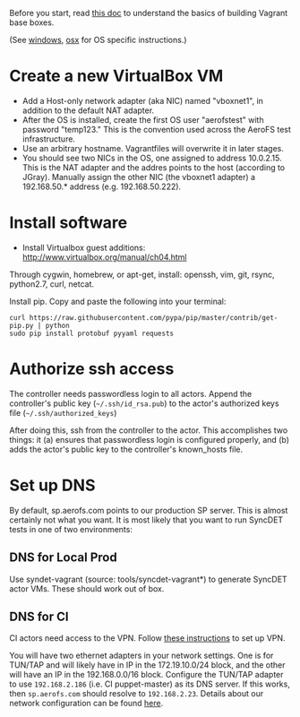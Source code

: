 
Before you start, read [this doc](http://docs.vagrantup.com/v2/boxes/base.html) to understand the basics of building Vagrant base boxes.

(See [windows](windows.html), [osx](osx.html) for OS specific instructions.)

# Create a new VirtualBox VM

- Add a Host-only network adapter (aka NIC) named "vboxnet1", in addition to the default NAT adapter.
- After the OS is installed, create the first OS user "aerofstest" with password "temp123." This is the convention used across the AeroFS test infrastructure.
- Use an arbitrary hostname. Vagrantfiles will overwrite it in later stages.
- You should see two NICs in the OS, one assigned to address 10.0.2.15. This is the NAT adapter and the addres points to the host (according to JGray). Manually assign the other NIC (the vboxnet1 adapter) a 192.168.50.* address (e.g. 192.168.50.222).

# Install software

- Install Virtualbox guest additions: http://www.virtualbox.org/manual/ch04.html

Through cygwin, homebrew, or apt-get, install: openssh, vim, git, rsync, python2.7, curl, netcat.

Install pip. Copy and paste the following into your terminal:

    curl https://raw.githubusercontent.com/pypa/pip/master/contrib/get-pip.py | python
    sudo pip install protobuf pyyaml requests


# Authorize ssh access

The controller needs passwordless login to all actors. Append the controller's public key (`~/.ssh/id_rsa.pub`) to the actor's authorized keys file (`~/.ssh/authorized_keys`)

After doing this, ssh from the controller to the actor. This accomplishes two things: it (a) ensures that passwordless login is configured properly, and (b) adds the actor's public key to the controller's known_hosts file. 

# Set up DNS

By default, sp.aerofs.com points to our production SP server. This is almost certainly not what you want. It is most likely that you want to run SyncDET tests in one of two environments:

## DNS for Local Prod

Use syndet-vagrant (source: tools/syncdet-vagrant*) to generate SyncDET actor VMs. These should work out of box.

## DNS for CI

CI actors need access to the VPN. Follow [these instructions](../references/vpn.html) to set up VPN. 

You will have two ethernet adapters in your network settings. One is for TUN/TAP and will likely have in IP in  the 172.19.10.0/24 block, and the other will have an IP in the 192.168.0.0/16 block. Configure the TUN/TAP adapter to use `192.168.2.186` (i.e. CI puppet-master) as its DNS server. If this works, then `sp.aerofs.com` should resolve to `192.168.2.23`. Details about our network configuration can be found [here](../references/networks.html).
